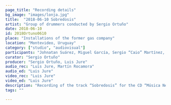 ```yaml
---
page_title: "Recording details"
bg_image: "images/lonja.jpg"
title:  "2018-06-10 Sobredosis"  
artist: "Group of drummers conducted by Sergio Ortuño"  
date: 2018-06-10  
id: 2018Ortuno0610
place: "Installations of the former gas company"  
location: "Montevideo, Uruguay"  
category: ["studio", "audiovisual"]  
participants: "Johnatan Suárez, Miguel García, Sergio “Caio” Martínez, Sergio Ortuño, Gustavo Oviedo, Gabriel Ferreira, Héctor Manuel Suárez, Mario Suárez, Noé Núñez"  
curator: "Sergio Ortuño"  
producer: "Sergio Ortuño, Luis Jure"  
audio_rec: "Luis Jure, Martín Rocamora"  
audio_ed: "Luis Jure"  
video_rec: "Luis Jure"  
video_ed: "Luis Jure"  
description: "Recording of the track “Sobredosis” for the CD “Música Negra de la Ciudad de Montevideo Vol. 2”, take 4"  
tags: ""  

---
```


